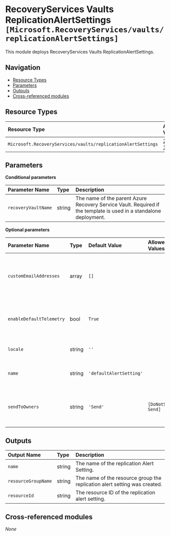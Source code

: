 # RecoveryServices Vaults ReplicationAlertSettings `[Microsoft.RecoveryServices/vaults/replicationAlertSettings]`

This module deploys RecoveryServices Vaults ReplicationAlertSettings.

## Navigation

- [Resource Types](#Resource-Types)
- [Parameters](#Parameters)
- [Outputs](#Outputs)
- [Cross-referenced modules](#Cross-referenced-modules)

## Resource Types

| Resource Type | API Version |
| :-- | :-- |
| `Microsoft.RecoveryServices/vaults/replicationAlertSettings` | [2022-10-01](https://learn.microsoft.com/en-us/azure/templates/Microsoft.RecoveryServices/vaults/replicationAlertSettings) |

## Parameters

**Conditional parameters**

| Parameter Name | Type | Description |
| :-- | :-- | :-- |
| `recoveryVaultName` | string | The name of the parent Azure Recovery Service Vault. Required if the template is used in a standalone deployment. |

**Optional parameters**

| Parameter Name | Type | Default Value | Allowed Values | Description |
| :-- | :-- | :-- | :-- | :-- |
| `customEmailAddresses` | array | `[]` |  | Comma separated list of custom email address for sending alert emails. |
| `enableDefaultTelemetry` | bool | `True` |  | Enable telemetry via a Globally Unique Identifier (GUID). |
| `locale` | string | `''` |  | The locale for the email notification. |
| `name` | string | `'defaultAlertSetting'` |  | The name of the replication Alert Setting. |
| `sendToOwners` | string | `'Send'` | `[DoNotSend, Send]` | The value indicating whether to send email to subscription administrator. |


## Outputs

| Output Name | Type | Description |
| :-- | :-- | :-- |
| `name` | string | The name of the replication Alert Setting. |
| `resourceGroupName` | string | The name of the resource group the replication alert setting was created. |
| `resourceId` | string | The resource ID of the replication alert setting. |

## Cross-referenced modules

_None_
